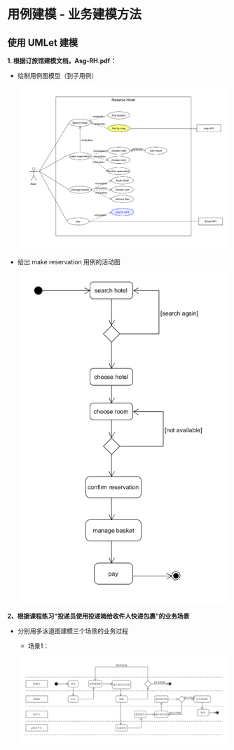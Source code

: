
# 用例建模 - 业务建模方法

## 使用 UMLet 建模

**1. 根据订旅馆建模文档，Asg-RH.pdf：**
  + 绘制用例图模型（到子用例）
  
    ![用例图模型_订旅馆](temp/7_1.png)
  
  + 给出 make reservation 用例的活动图
  
    ![活动图_make reservation](temp/7_2.png)
    
 **2、根据课程练习“投递员使用投递箱给收件人快递包裹”的业务场景**
  + 分别用多泳道图建模三个场景的业务过程
  
    * 场景1：
    
    ![投递_场景1](temp/7_2_1.png)
  
  
  
  
  
  




